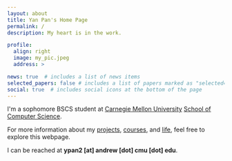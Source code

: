 ```yaml
---
layout: about
title: Yan Pan's Home Page
permalink: /
description: My heart is in the work.

profile:
  align: right
  image: my_pic.jpeg
  address: >

news: true  # includes a list of news items
selected_papers: false # includes a list of papers marked as "selected={true}"
social: true  # includes social icons at the bottom of the page
---
```


I'm a sophomore BSCS student at [Carnegie Mellon University](https://www.cmu.edu) [School of Computer Science](https://cs.cmu.edu).

For more information about my [projects](https://elvis-pan.github.io/projects/), [courses](https://elvis-pan.github.io/blog/2021/courses/), and [life](https://elvis-pan.github.io/blog/2021/intro/), feel free to explore this webpage.

I can be reached at **ypan2 [at] andrew [dot] cmu [dot] edu**.

